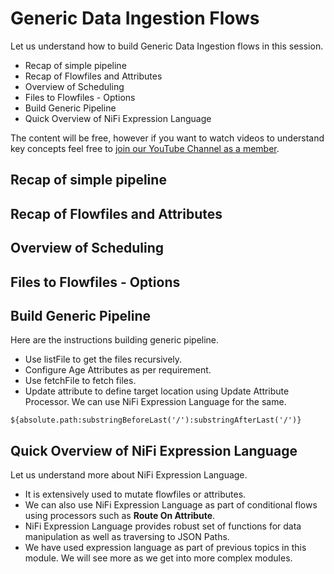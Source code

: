 # Generic Data Ingestion Flows

Let us understand how to build Generic Data Ingestion flows in this session. 

* Recap of simple pipeline
* Recap of Flowfiles and Attributes
* Overview of Scheduling
* Files to Flowfiles - Options
* Build Generic Pipeline
* Quick Overview of NiFi Expression Language

The content will be free, however if you want to watch videos to understand key concepts feel free to [join our YouTube Channel as a member](https://www.youtube.com/channel/UCakdSIPsJqiOLqylgoYmwQg/join).

## Recap of simple pipeline

## Recap of Flowfiles and Attributes

## Overview of Scheduling

## Files to Flowfiles - Options

## Build Generic Pipeline

Here are the instructions building generic pipeline.
* Use listFile to get the files recursively.
* Configure Age Attributes as per requirement.
* Use fetchFile to fetch files.
* Update attribute to define target location using Update Attribute Processor. We can use NiFi Expression Language for the same.
```
${absolute.path:substringBeforeLast('/'):substringAfterLast('/')}
```

## Quick Overview of NiFi Expression Language

Let us understand more about NiFi Expression Language.
* It is extensively used to mutate flowfiles or attributes.
* We can also use NiFi Expression Language as part of conditional flows using processors such as **Route On Attribute**.
* NiFi Expression Language provides robust set of functions for data manipulation as well as traversing to JSON Paths.
* We have used expression language as part of previous topics in this module. We will see more as we get into more complex modules.
